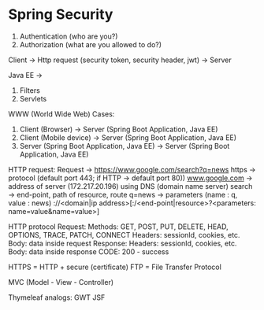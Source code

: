 # Spring Security

1. Authentication (who are you?)
2. Authorization (what are you allowed to do?)

Client -> Http request (security token, security header, jwt) -> Server

Java EE ->

1. Filters
2. Servlets

WWW (World Wide Web)
Cases:

1. Client (Browser) -> Server (Spring Boot Application, Java EE)
2. Client (Mobile device) -> Server (Spring Boot Application, Java EE)
3. Server (Spring Boot Application, Java EE) -> Server (Spring Boot Application, Java EE)

HTTP request:
Request -> https://www.google.com/search?q=news
https -> protocol (default port 443; if HTTP -> default port 80))
www.google.com -> address of server (172.217.20.196) using DNS (domain name server)
search -> end-point, path of resource, route
q=news -> parameters (name : q, value : news)
<protocol>://<domain|ip address>[:<port>/<end-point|resource>?<parameters: name=value&name=value>]

HTTP protocol
Request:
Methods: GET, POST, PUT, DELETE, HEAD, OPTIONS, TRACE, PATCH, CONNECT
Headers: sessionId, cookies, etc.
Body: data inside request
Response:
Headers: sessionId, cookies, etc.
Body: data inside response
CODE: 200 - success

HTTPS = HTTP + secure (certificate)
FTP = File Transfer Protocol

MVC (Model - View - Controller)

Thymeleaf analogs:
GWT
JSF
